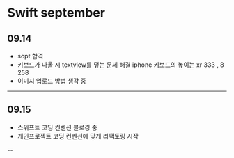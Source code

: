 # Swift september

## 09.14

- sopt 합격
- 키보드가 나올 시 textview를 덮는 문제 해결
  iphone 키보드의 높이는 xr 333 , 8 258
- 이미지 업로드 방법 생각 중  

---

## 09.15

- 스위프트 코딩 컨벤션 블로깅 중
- 개인프로젝트 코딩 컨벤션에 맞게 리팩토링 시작


--
